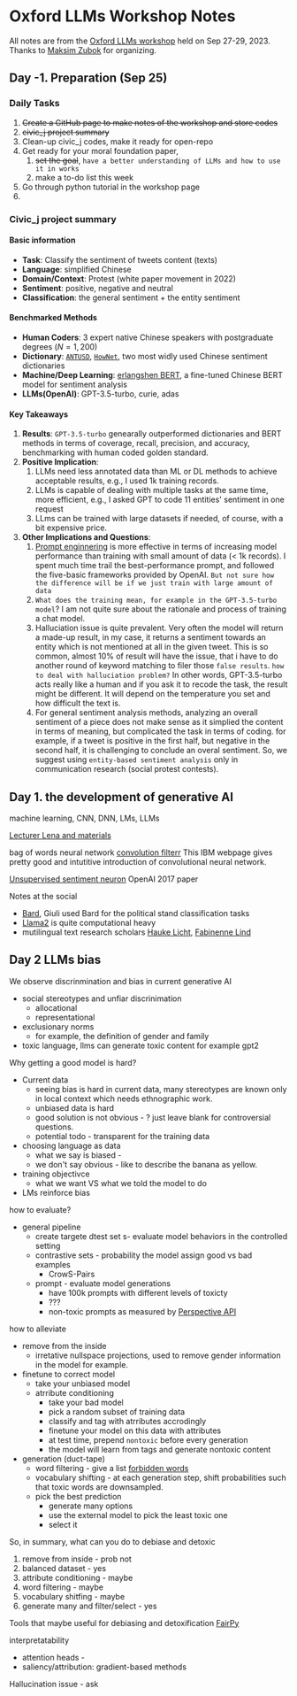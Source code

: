 # Oxford LLMs Workshop Notes
All notes are from the [Oxford LLMs workshop](https://www.llmsforsocialsciene.dev/) held on Sep 27-29, 2023. Thanks to [Maksim Zubok](https://www.llmsforsocialsciene.dev/posts/people/) for organizing. 

## Day -1. Preparation (Sep 25)
### Daily Tasks 
1. ~~Create a GitHub page to make notes of the workshop and store codes~~
2. ~~civic_j project summary~~
3. Clean-up civic_j codes, make it ready for open-repo
4. Get ready for your moral foundation paper, 
    1. ~~set the goal~~, `have a better understanding of LLMs and how to use it in works`
    2. make a to-do list this week 
5. Go through python tutorial in the workshop page 
6. 

### Civic_j project summary
#### Basic information
* __Task__: Classify the sentiment of tweets content (texts)
* __Language__: simplified Chinese
* __Domain/Context__: Protest (white paper movement in 2022)
* __Sentiment__: positive, negative and neutral
* __Classification__: the general sentiment + the entity sentiment 

#### Benchmarked Methods
* __Human Coders__: 3 expert native Chinese speakers with postgraduate degrees ($N=1,200$)
* __Dictionary__: [`ANTUSD`](https://aclanthology.org/L16-1428/), [`HowNet`](https://scholar.google.com/scholar_lookup?title=Sentiment%20analysis&publication_year=2010&author=Y.Y.%20Zhao&author=B.%20Qin&author=T.%20Liu), two most widly used Chinese sentiment dictionaries 
* __Machine/Deep Learning__: [erlangshen BERT](https://arxiv.org/abs/2209.02970), a fine-tuned Chinese BERT model for sentiment analysis
* __LLMs(OpenAI)__: GPT-3.5-turbo, curie, adas 

#### Key Takeaways
1. __Results__: `GPT-3.5-turbo` genearally outperformed dictionaries and BERT methods in terms of coverage, recall, precision, and accuracy, benchmarking with human coded golden standard. 
2. __Positive Implication__:
    1. LLMs need less annotated data than ML or DL methods to achieve acceptable results, e.g., I used 1k training records.
    2. LLMs is capable of dealing with multiple tasks at the same time, more efficient, e.g., I asked GPT to code 11 entities' sentiment in one request
    3. LLms can be trained with large datasets if needed, of course, with a bit expensive price.
3. __Other Implications and Questions__: 
    1. [Prompt enginnering](https://www.deeplearning.ai/short-courses/chatgpt-prompt-engineering-for-developers/) is more effective in terms of increasing model performance than training with small amount of data (< 1k records). I spent much time trail the best-performance prompt, and followed the five-basic frameworks provided by OpenAI. `But not sure how the difference will be if we just train with large amount of data`
    2. `What does the training mean, for example in the GPT-3.5-turbo model`? I am not quite sure about the rationale and process of training a chat model. 
    3. Halluciation issue is quite prevalent. Very often the model will return a made-up result, in my case, it returns a sentiment towards an entity which is not mentioned at all in the given tweet. This is so common, almost 10% of result will have the issue, that i have to do another round of keyword matching to filer those `false results`. `how to deal with halluciation problem?` In other words, GPT-3.5-turbo acts really like a human and if you ask it to recode the task, the result might be different. It will depend on the temperature you set and how difficult the text is. 
    4. For general sentiment analysis methods, analyzing an overall sentiment of a piece does not make sense as it simplied the content in terms of meaning, but complicated the task in terms of coding. for example, if a tweet is positive in the first half, but negative in the second half, it is challenging to conclude an overal sentiment. So, we suggest using `entity-based sentiment analysis` only in communication research (social protest contests). 


## Day 1. the development of generative AI

machine learning, CNN, DNN, LMs, LLMs

[Lecturer Lena and materials](https://lena-voita.github.io/nlp_course)

bag of words
neural network
[convolution filterr](https://www.ibm.com/topics/convolutional-neural-networks) This IBM webpage gives pretty good and intutitive introduction of convolutional neural network. 

[Unsupervised sentiment neuron](https://openai.com/research/unsupervised-sentiment-neuron) OpenAI 2017 paper

Notes at the social 
* [Bard](https://bard.google.com/chat/9713225e31a0b31f), Giuli used Bard for the political stand classification tasks
* [Llama2](https://replicate.com/blog/run-llama-2-with-an-api) is quite computational heavy 
* mutilingual text research scholars [Hauke Licht](https://haukelicht.github.io/), [Fabinenne Lind](https://compcommlab.univie.ac.at/team/postdocs/fabienne-lind/)

## Day 2 LLMs bias

We observe discrinmination and bias in current generative AI
* social stereotypes and unfiar discrinimation
    * allocational 
    * representational 
* exclusionary norms
    * for example, the definition of gender and family 
* toxic language, llms can generate toxic content for example gpt2 

Why getting a good model is hard?
* Current data 
    * seeing bias is hard in current data, many stereotypes are known only in local context which needs ethnographic work. 
    * unbiased data is hard
    * good solution is not obvious - ? just leave blank for controversial questions.
    * potential todo - transparent for the training data
* choosing language as data 
    * what we say is biased - 
    * we don't say obvious - like to describe the banana as yellow. 
* training objectivce
    * what we want VS what we told the model to do 
* LMs reinforce bias

how to evaluate?
* general pipeline
    * create targete dtest set s- evaluate model behaviors in the controlled setting
    * contrastive sets - probability the model assign good vs bad examples
        * CrowS-Pairs
    * prompt - evaluate model generations 
        * have 100k prompts with different levels of toxicty
        * ???
        * non-toxic prompts as measured by [Perspective API](https://perspectiveapi.com/)

how to alleviate 
* remove from the inside
    * irretative nullspace projections, used to remove gender information in the model for example. 
* finetune to correct model 
    * take your unbiased model 
    * atrribute conditioning
        * take your bad model
        * pick a random subset of training data
        * classify and tag with atrributes accrodingly
        * finetune your model on this data with attributes
        * at test time, prepend `nontoxic` before every generation
        * the model will learn from tags and generate nontoxic content
* generation (duct-tape) 
    * word filtering - give a list [forbidden words](https://github.com/LDNOOBW/List-of-Dirty-Naughty-Obscene-and-Otherwise-Bad-Words)
    * vocabulary shifting - at each generation step, shift probabilities such that toxic words are downsampled. 
    * pick the best prediction 
        * generate many options
        * use the external model to pick the least toxic one
        * select it 

So, in summary, what can you do to debiase and detoxic
1. remove from inside - prob not
2. balanced dataset - yes
3. attribute conditioning - maybe
4. word filtering - maybe
5. vocabulary shitfing - maybe
6. generate many and filter/select - yes

Tools that maybe useful for debiasing and detoxification
[FairPy](https://arxiv.org/abs/2302.05508)

interpretatability
* attention heads - 
* saliency/attribution: gradient-based methods

 

Hallucination issue - ask




